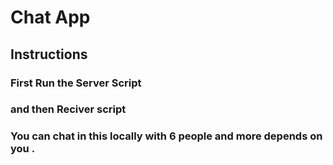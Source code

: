 # Chat App

## Instructions

### First Run the Server Script
### and then Reciver script

### You can chat in this locally with 6 people and more depends on you .
